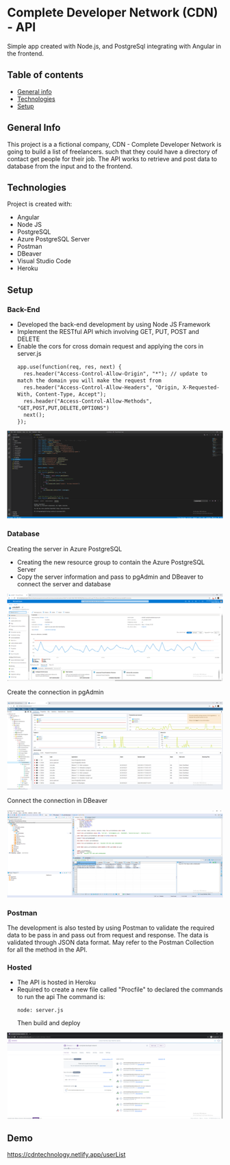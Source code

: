 # Complete Developer Network (CDN) - API
Simple app created with Node.js, and PostgreSql integrating with Angular in the frontend.

## Table of contents
* [General info](#general-info)
* [Technologies](#technologies)
* [Setup](#setup)

## General Info
This project is a a fictional company, CDN - Complete Developer Network is going to build a list of freelancers.
such that they could have a directory of contact get people for their job. The API works to retrieve and post data to database from the input and to the frontend.


## Technologies
Project is created with:
* Angular 
* Node JS
* PostgreSQL
* Azure PostgreSQL Server
* Postman
* DBeaver
* Visual Studio Code
* Heroku

## Setup
### Back-End
- Developed the back-end development by using Node JS Framework
- Implement the RESTful API which involving GET, PUT, POST and DELETE
- Enable the cors for cross domain request and applying the cors in server.js
  ```
  app.use(function(req, res, next) {
    res.header("Access-Control-Allow-Origin", "*"); // update to match the domain you will make the request from
    res.header("Access-Control-Allow-Headers", "Origin, X-Requested-With, Content-Type, Accept");
    res.header("Access-Control-Allow-Methods", "GET,POST,PUT,DELETE,OPTIONS")
    next();
  });
  ```

![](images/apicode.PNG)

### Database
Creating the server in Azure PostgreSQL
- Creating the new resource group to contain the Azure PostgreSQL Server 
- Copy the server information and pass to pgAdmin and DBeaver to connect the server and database

![](images/azure.PNG)

Create the connection in pgAdmin 

![](images/pgadmin4.PNG)

Connect the connection in DBeaver

![](images/dbeaverss.PNG)

### Postman
The development is also tested by using Postman to validate the required data to be pass in and pass out from request and response. The data is validated through
JSON data format.
May refer to the Postman Collection for all the method in the API.

### Hosted
- The API is hosted in Heroku 
- Required to create a new file called "Procfile" to declared the commands to run the api
  The command is:
  ```
  node: server.js
  ```
  Then build and deploy
  
![](images/heroku.PNG)


## Demo
https://cdntechnology.netlify.app/userList

